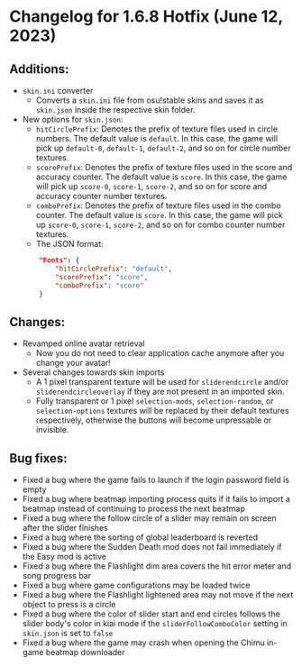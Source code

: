 Changelog for 1.6.8 Hotfix (June 12, 2023)
===================
## Additions:

- `skin.ini` converter
  - Converts a `skin.ini` file from osu!stable skins and saves it as `skin.json` inside the respective skin folder.
- New options for `skin.json`:
  - `hitCirclePrefix`: Denotes the prefix of texture files used in circle numbers. The default value is `default`. In this case, the game will pick up `default-0`, `default-1`, `default-2`, and so on for circle number textures.
  - `scorePrefix`: Denotes the prefix of texture files used in the score and accuracy counter. The default value is `score`. In this case, the game will pick up `score-0`, `score-1`, `score-2`, and so on for score and accuracy counter number textures.
  - `comboPrefix`: Denotes the prefix of texture files used in the combo counter. The default value is `score`. In this case, the game will pick up `score-0`, `score-1`, `score-2`, and so on for combo counter number textures.
  - The JSON format:
  ```json
      "Fonts": {
          "hitCirclePrefix": "default",
          "scorePrefix": "score",
          "comboPrefix": "score"
      }
  ```

## Changes:

- Revamped online avatar retrieval
  - Now you do not need to clear application cache anymore after you change your avatar!
- Several changes towards skin imports
  - A 1 pixel transparent texture will be used for `sliderendcircle` and/or `sliderendcircleoverlay` if they are not present in an imported skin. 
  - Fully transparent or 1 pixel `selection-mods`, `selection-random`, or `selection-options` textures will be replaced by their default textures respectively, otherwise the buttons will become unpressable or invisible.

## Bug fixes:

- Fixed a bug where the game fails to launch if the login password field is empty
- Fixed a bug where beatmap importing process quits if it fails to import a beatmap instead of continuing to process the next beatmap
- Fixed a bug where the follow circle of a slider may remain on screen after the slider finishes
- Fixed a bug where the sorting of global leaderboard is reverted
- Fixed a bug where the Sudden Death mod does not fail immediately if the Easy mod is active
- Fixed a bug where the Flashlight dim area covers the hit error meter and song progress bar
- Fixed a bug where game configurations may be loaded twice
- Fixed a bug where the Flashlight lightened area may not move if the next object to press is a circle
- Fixed a bug where the color of slider start and end circles follows the slider body's color in kiai mode if the `sliderFollowComboColor` setting in `skin.json` is set to `false`
- Fixed a bug where the game may crash when opening the Chimu in-game beatmap downloader